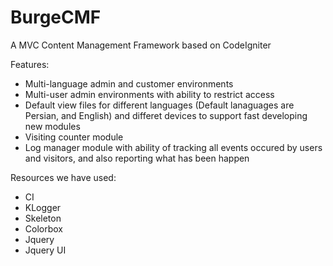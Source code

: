 # BurgeCMF
A MVC Content Management Framework based on CodeIgniter

Features:
- Multi-language admin and customer environments
- Multi-user admin environments with ability to restrict access
- Default view files for different languages (Default lanaguages are Persian, and English) and differet devices to support fast developing new modules
- Visiting counter module 
- Log manager module with ability of tracking all events occured by users and visitors, and also reporting what has been happen

Resources we have used:
- CI
- KLogger
- Skeleton 
- Colorbox
- Jquery
- Jquery UI